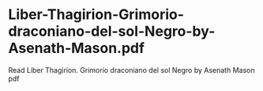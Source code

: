 # Liber-Thagirion-Grimorio-draconiano-del-sol-Negro-by-Asenath-Mason.pdf
Read Liber Thagirion. Grimorio draconiano del sol Negro by Asenath Mason pdf
